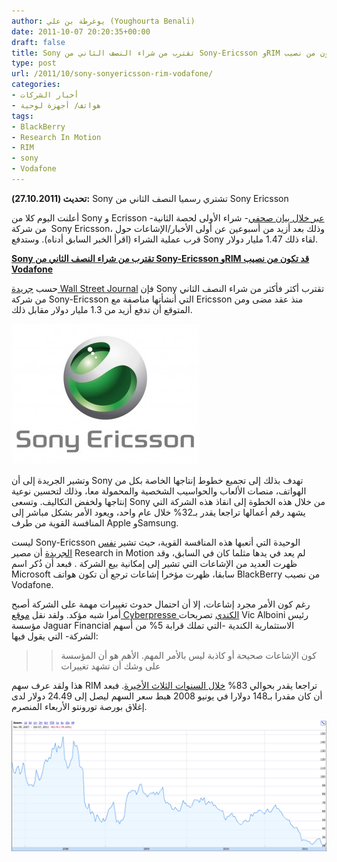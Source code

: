 ```yaml
---
author: يوغرطة بن علي (Youghourta Benali)
date: 2011-10-07 20:20:35+00:00
draft: false
title: Sony تقترب من شراء النصف الثاني من Sony-Ericsson وRIM قد تكون من نصيب Vodafone
type: post
url: /2011/10/sony-sonyericsson-rim-vodafone/
categories:
- أخبار الشركات
- هواتف/ أجهزة لوحية
tags:
- BlackBerry
- Research In Motion
- RIM
- sony
- Vodafone
---
```


**تحديث (27.10.2011):** Sony تشتري رسميا النصف الثاني من Sony Ericsson

أعلنت اليوم كلا من Sony و Ecrisson -[عبر خلال بيان صحفي](http://www.marketwire.com/press-release/ericsson-sony-to-acquire-ericssons-share-of-sony-ericsson-stkm-eric-1578330.htm)- شراء الأولى لحصة الثانية من شركة  Sony Ericsson، وذلك بعد أزيد من أسبوعين عن أولى الأخبار/الإشاعات حول قرب عملية الشراء (اقرأ الخبر السابق أدناه). وستدفع Sony لقاء ذلك 1.47 مليار دولار.


[**Sony تقترب من شراء النصف الثاني من Sony-Ericsson وRIM قد تكون من نصيب Vodafone**](https://www.it-scoop.com/2011/10/sony-sonyericsson-rim-vodafone/)




حسب [جريدة Wall Street Journal](http://online.wsj.com/article/SB10001424052970204294504576614830784818082.html) فإن Sony تقترب أكثر فأكثر من شراء النصف الثاني من شركة Sony-Ericsson التي أنشأتها مناصفة مع Ericsson منذ عقد مضى ومن المتوقع أن تدفع أزيد من 1.3 مليار دولار مقابل ذلك.




[![](sony-ericsson-logo-300x225.jpg)
](https://www.it-scoop.com/2011/10/sony-sonyericsson-rim-vodafone/)




وتشير الجريدة إلى أن Sony تهدف بذلك إلى تجميع خطوط إنتاجها الخاصة بكل من الهواتف، منصات الألعاب والحواسيب الشخصية والمحمولة معا، وذلك لتحسين نوعية إنتاجها ولخفض التكاليف. وتسعى Sony من خلال هذه الخطوة إلى انقاذ هذه الشركة التي يشهد رقم أعمالها تراجعا يقدر بـ32% خلال عام واحد، ويعود الأمر بشكل مباشر إلى المنافسة القوية من طرف Apple وSamsung.




ليست Sony-Ericsson الوحيدة التي أتعبها هذه المنافسة القوية، حيث تشير [نفس الجريدة](http://blogs.wsj.com/deals/2011/10/05/research-in-motion-jumps-on-rumor-of-the-day/?mod=WSJ_qtoverview_wsjlatest) أن مصير Research in Motion لم يعد في يدها مثلما كان في السابق، وقد ظهرت العديد من الإشاعات التي تشير إلى إمكانية بيع الشركة . فبعد أن ذُكر اسم Microsoft سابقا، ظهرت مؤخرا إشاعات ترجع أن تكون هواتف BlackBerry من نصيب Vodafone.




رغم كون الأمر مجرد إشاعات، إلا أن احتمال حدوث تغييرات مهمة على الشركة أصبح أمرا شبه مؤكد. ولقد نقل [موقع Cyberpresse الكندي](http://lapresseaffaires.cyberpresse.ca/economie/technologie/201110/05/01-4454583-le-titre-de-rim-bondit-sur-fond-de-rumeurs.php) تصريحات Vic Alboini رئيس مؤسسة Jaguar Financial الاستثمارية الكندية -التي تملك قرابة 5% من أسهم الشركة- التي يقول فيها:





<blockquote>

> 
> كون الإشاعات صحيحة أو كاذبة ليس بالأمر المهم. الأهم هو أن المؤسسة على وشك أن تشهد تغييرات
> 
> 
</blockquote>




هذا ولقد عرف سهم RIM تراجعا يقدر بحوالي 83% [خلال السنوات الثلاث الأخيرة](http://www.google.ca/finance?chdnp=1&chdd=1&chds=1&chdv=1&chvs=maximized&chdeh=0&chfdeh=0&chdet=1318017600000&chddm=384687&chls=IntervalBasedLine&q=TSE:RIM&ntsp=0&fct=big). فبعد أن كان مقدرا بـ148 دولارا في يونيو 2008 هبط سعر السهم ليصل إلى 24.49 دولار لدى إغلاق بورصة تورونتو الأربعاء المنصرم.




[![](RIM.png)
](RIM.png)
